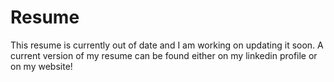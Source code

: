 # Resume
This resume is currently out of date and I am working on updating it soon. 
A current version of my resume can be found either on my linkedin profile or on my website!
